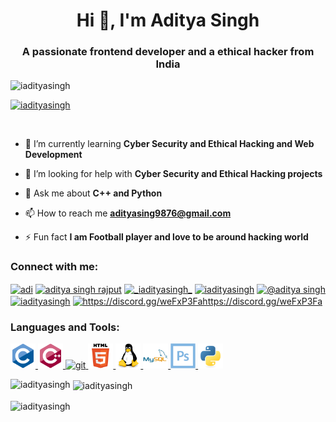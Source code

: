 <h1 align="center">Hi 👋, I'm Aditya Singh</h1>
<h3 align="center">A passionate frontend developer and a ethical hacker from India</h3>


<p align="left"> <img src="https://komarev.com/ghpvc/?username=iadityasingh&label=Profile%20views&color=0e75b6&style=flat" alt="iadityasingh" /> </p>

<p align="left"> <a href="https://github.com/ryo-ma/github-profile-trophy"><img src="https://github-profile-trophy.vercel.app/?username=iadityasingh" alt="iadityasingh" /></a> </p>

<p align="left"> <a href="https://twitter.com/" target="blank"><img src="https://img.shields.io/twitter/follow/?logo=twitter&style=for-the-badge" alt="" /></a> </p>

- 🌱 I’m currently learning **Cyber Security and Ethical Hacking and Web Development**

- 🤝 I’m looking for help with **Cyber Security and Ethical Hacking projects**

- 💬 Ask me about **C++ and Python**

- 📫 How to reach me **adityasing9876@gmail.com**

- ⚡ Fun fact **I am Football player and love to be around hacking world**

<h3 align="left">Connect with me:</h3>
<p align="left">
<a href="https://stackoverflow.com/users/adi" target="blank"><img align="center" src="https://raw.githubusercontent.com/rahuldkjain/github-profile-readme-generator/master/src/images/icons/Social/stack-overflow.svg" alt="adi" height="30" width="40" /></a>
<a href="https://fb.com/aditya singh rajput" target="blank"><img align="center" src="https://raw.githubusercontent.com/rahuldkjain/github-profile-readme-generator/master/src/images/icons/Social/facebook.svg" alt="aditya singh rajput" height="30" width="40" /></a>
<a href="https://instagram.com/_iadityasingh_" target="blank"><img align="center" src="https://raw.githubusercontent.com/rahuldkjain/github-profile-readme-generator/master/src/images/icons/Social/instagram.svg" alt="_iadityasingh_" height="30" width="40" /></a>
<a href="https://www.codechef.com/users/iadityasingh" target="blank"><img align="center" src="https://cdn.jsdelivr.net/npm/simple-icons@3.1.0/icons/codechef.svg" alt="iadityasingh" height="30" width="40" /></a>
<a href="https://www.hackerearth.com/@aditya singh" target="blank"><img align="center" src="https://raw.githubusercontent.com/rahuldkjain/github-profile-readme-generator/master/src/images/icons/Social/hackerearth.svg" alt="@aditya singh" height="30" width="40" /></a>
<a href="https://auth.geeksforgeeks.org/user/iadityasingh" target="blank"><img align="center" src="https://raw.githubusercontent.com/rahuldkjain/github-profile-readme-generator/master/src/images/icons/Social/geeks-for-geeks.svg" alt="iadityasingh" height="30" width="40" /></a>
<a href="https://discord.gg/https://discord.gg/weFxP3Fahttps://discord.gg/weFxP3Fa" target="blank"><img align="center" src="https://raw.githubusercontent.com/rahuldkjain/github-profile-readme-generator/master/src/images/icons/Social/discord.svg" alt="https://discord.gg/weFxP3Fahttps://discord.gg/weFxP3Fa" height="30" width="40" /></a>
</p>

<h3 align="left">Languages and Tools:</h3>
<p align="left"> <a href="https://www.cprogramming.com/" target="_blank"> <img src="https://raw.githubusercontent.com/devicons/devicon/master/icons/c/c-original.svg" alt="c" width="40" height="40"/> </a> <a href="https://www.w3schools.com/cpp/" target="_blank"> <img src="https://raw.githubusercontent.com/devicons/devicon/master/icons/cplusplus/cplusplus-original.svg" alt="cplusplus" width="40" height="40"/> </a> <a href="https://git-scm.com/" target="_blank"> <img src="https://www.vectorlogo.zone/logos/git-scm/git-scm-icon.svg" alt="git" width="40" height="40"/> </a> <a href="https://www.w3.org/html/" target="_blank"> <img src="https://raw.githubusercontent.com/devicons/devicon/master/icons/html5/html5-original-wordmark.svg" alt="html5" width="40" height="40"/> </a> <a href="https://www.linux.org/" target="_blank"> <img src="https://raw.githubusercontent.com/devicons/devicon/master/icons/linux/linux-original.svg" alt="linux" width="40" height="40"/> </a> <a href="https://www.mysql.com/" target="_blank"> <img src="https://raw.githubusercontent.com/devicons/devicon/master/icons/mysql/mysql-original-wordmark.svg" alt="mysql" width="40" height="40"/> </a> <a href="https://www.photoshop.com/en" target="_blank"> <img src="https://raw.githubusercontent.com/devicons/devicon/master/icons/photoshop/photoshop-line.svg" alt="photoshop" width="40" height="40"/> </a> <a href="https://www.python.org" target="_blank"> <img src="https://raw.githubusercontent.com/devicons/devicon/master/icons/python/python-original.svg" alt="python" width="40" height="40"/> </a> </p>

<p><img align="left" src="https://github-readme-stats.vercel.app/api/top-langs?username=iadityasingh&show_icons=true&locale=en&layout=compact" alt="iadityasingh" /></p>

<p>&nbsp;<img align="center" src="https://github-readme-stats.vercel.app/api?username=iadityasingh&show_icons=true&locale=en" alt="iadityasingh" /></p>

<p><img align="center" src="https://github-readme-streak-stats.herokuapp.com/?user=iadityasingh&" alt="iadityasingh" /></p>

